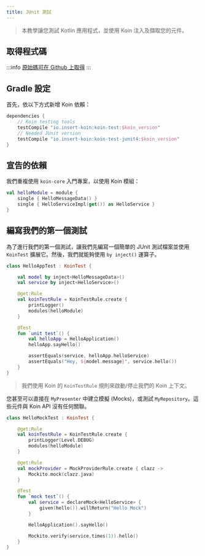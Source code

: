 ```yaml
---
title: JUnit 測試
---
```


> 本教學讓您測試 Kotlin 應用程式，並使用 Koin 注入及擷取您的元件。

## 取得程式碼

:::info
[原始碼可在 Github 上取得](https://github.com/InsertKoinIO/koin-getting-started/tree/main/kotlin)
:::

## Gradle 設定

首先，依以下方式新增 Koin 依賴：

```groovy
dependencies {
    // Koin testing tools
    testCompile "io.insert-koin:koin-test:$koin_version"
    // Needed JUnit version
    testCompile "io.insert-koin:koin-test-junit4:$koin_version"
}
```

## 宣告的依賴

我們重複使用 `koin-core` 入門專案，以使用 Koin 模組：

```kotlin
val helloModule = module {
    single { HelloMessageData() }
    single { HelloServiceImpl(get()) as HelloService }
}
```

## 編寫我們的第一個測試

為了進行我們的第一個測試，讓我們先編寫一個簡單的 JUnit 測試檔案並使用 `KoinTest` 擴展它。然後，我們就能夠使用 `by inject()` 運算子。

```kotlin
class HelloAppTest : KoinTest {

    val model by inject<HelloMessageData>()
    val service by inject<HelloService>()

    @get:Rule
    val koinTestRule = KoinTestRule.create {
        printLogger()
        modules(helloModule)
    }

    @Test
    fun `unit test`() {
        val helloApp = HelloApplication()
        helloApp.sayHello()

        assertEquals(service, helloApp.helloService)
        assertEquals("Hey, ${model.message}", service.hello())
    }
}
```

> 我們使用 Koin 的 `KoinTestRule` 規則來啟動/停止我們的 Koin 上下文。

您甚至可以直接在 `MyPresenter` 中建立模擬 (Mocks)，或測試 `MyRepository`。這些元件與 Koin API 沒有任何關聯。

```kotlin
class HelloMockTest : KoinTest {

    @get:Rule
    val koinTestRule = KoinTestRule.create {
        printLogger(Level.DEBUG)
        modules(helloModule)
    }

    @get:Rule
    val mockProvider = MockProviderRule.create { clazz ->
        Mockito.mock(clazz.java)
    }

    @Test
    fun `mock test`() {
        val service = declareMock<HelloService> {
            given(hello()).willReturn("Hello Mock")
        }

        HelloApplication().sayHello()

        Mockito.verify(service,times(1)).hello()
    }
}
```
